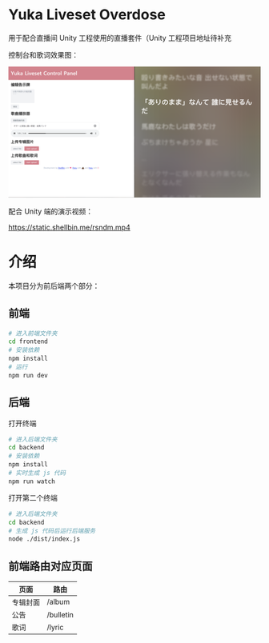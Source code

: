 # Yuka Liveset Overdose

用于配合直播间 Unity 工程使用的直播套件（Unity 工程项目地址待补充

控制台和歌词效果图：

![example](./example.png)

配合 Unity 端的演示视频：

https://static.shellbin.me/rsndm.mp4



# 介绍

本项目分为前后端两个部分：

## 前端

```bash
# 进入前端文件夹
cd frontend
# 安装依赖
npm install
# 运行
npm run dev
```

## 后端

打开终端
```bash
# 进入后端文件夹
cd backend
# 安装依赖
npm install
# 实时生成 js 代码
npm run watch
```

打开第二个终端
```bash
# 进入后端文件夹
cd backend
# 生成 js 代码后运行后端服务
node ./dist/index.js
```


## 前端路由对应页面

| 页面   | 路由        |
|------|-----------|
| 专辑封面 | /album    |
| 公告   | /bulletin |
| 歌词   | /lyric    |
